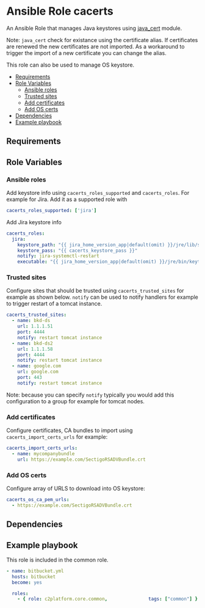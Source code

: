 # Ansible Role cacerts

An Ansible Role that manages Java keystores using [java_cert](https://docs.ansible.com/ansible/latest/modules/java_cert_module.html) module.

Note: `java_cert` check for existance using the certificate alias. If certificates are renewed the new certificates are not imported. As a workaround to trigger the import of a new certificate you can change the alias.

This role can also be used to manage OS keystore.
<!-- MarkdownTOC levels="2,3" autolink="true" -->

- [Requirements](#requirements)
- [Role Variables](#role-variables)
  - [Ansible roles](#ansible-roles)
  - [Trusted sites](#trusted-sites)
  - [Add certificates](#add-certificates)
  - [Add OS certs](#add-os-certs)
- [Dependencies](#dependencies)
- [Example playbook](#example-playbook)

<!-- /MarkdownTOC -->

## Requirements

<!-- Any pre-requisites that may not be covered by Ansible itself or the role should be mentioned here. For instance, if the role uses the EC2 module, it may be a good idea to mention in this section that the boto package is required. -->

## Role Variables

<!--  A description of the settable variables for this role should go here, including any variables that are in defaults/main.yml, vars/main.yml, and any variables that can/should be set via parameters to the role. Any variables that are read from other roles and/or the global scope (ie. hostvars, group vars, etc.) should be mentioned here as well. -->

### Ansible roles

Add keystore info using `cacerts_roles_supported` and `cacerts_roles`. For example for Jira. Add it as a supported role with

```yaml
cacerts_roles_supported: ['jira']
```

Add Jira keystore info

```yaml
cacerts_roles:
  jira:
    keystore_path: "{{ jira_home_version_app|default(omit) }}/jre/lib/security/cacerts"
    keystore_pass: "{{ cacerts_keystore_pass }}"
    notify: jira-systemctl-restart
    executable: "{{ jira_home_version_app|default(omit) }}/jre/bin/keytool"
```

### Trusted sites

Configure sites that should be trusted using `cacerts_trusted_sites` for example as shown below. `notify` can be used to notify handlers for example to trigger restart of a tomcat instance.

```yaml
cacerts_trusted_sites:
  - name: bkd-ds
    url: 1.1.1.51
    port: 4444
    notify: restart tomcat instance
  - name: bkd-ds2
    url: 1.1.1.58
    port: 4444
    notify: restart tomcat instance
  - name: google.com
    url: google.com
    port: 443
    notify: restart tomcat instance
```

Note: because you can specify `notify` typically you would add this configuration to a group for example for tomcat nodes.

### Add certificates

Configure certificates, CA bundles to import using `cacerts_import_certs_urls` for example:

```yaml
cacerts_import_certs_urls:
  - name: mycompanybundle
    url: https://example.com/SectigoRSADVBundle.crt
```
### Add OS certs

Configure array of URLS to download into OS keystore:

```yaml
cacerts_os_ca_pem_urls:
  - https://example.com/SectigoRSADVBundle.crt
```

## Dependencies

<!--   A list of other roles hosted on Galaxy should go here, plus any details in regards to parameters that may need to be set for other roles, or variables that are used from other roles. -->

## Example playbook

<!--   Including an example of how to use your role (for instance, with variables passed in as parameters) is always nice for users too: -->

This role is included in the common role.

```yaml
- name: bitbucket.yml
  hosts: bitbucket
  become: yes

  roles:
    - { role: c2platform.core.common,               tags: ["common"] }
```


